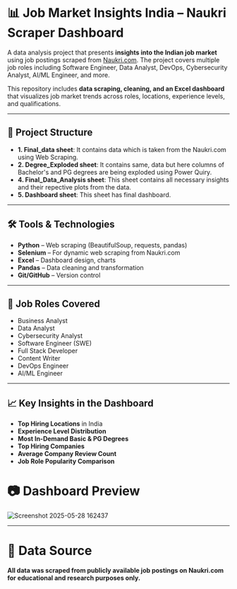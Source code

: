 # 📊 Job Market Insights India – Naukri Scraper Dashboard

A data analysis project that presents **insights into the Indian job market** using job postings scraped from [Naukri.com](https://www.naukri.com). The project covers multiple job roles including Software Engineer, Data Analyst, DevOps, Cybersecurity Analyst, AI/ML Engineer, and more.

This repository includes **data scraping, cleaning, and an Excel dashboard** that visualizes job market trends across roles, locations, experience levels, and qualifications.

---

## 📁 Project Structure
- **1. Final_data sheet**: It contains data which is taken from the Naukri.com using Web Scraping.
- **2. Degree_Exploded sheet**: It contains same, data but here columns of Bachelor's and PG degrees are being exploded using Power Quiry. 
- **4. Final_Data_Analysis sheet**: This sheet contains all necessary insights and their repective plots from the data.
- **5. Dashboard sheet**: This sheet has final dashboard.

---

## 🛠️ Tools & Technologies

- **Python** – Web scraping (BeautifulSoup, requests, pandas)
- **Selenium** – For dynamic web scraping from Naukri.com
- **Excel** – Dashboard design, charts
- **Pandas** – Data cleaning and transformation
- **Git/GitHub** – Version control

---

## 📌 Job Roles Covered

- Business Analyst  
- Data Analyst  
- Cybersecurity Analyst  
- Software Engineer (SWE)  
- Full Stack Developer  
- Content Writer  
- DevOps Engineer  
- AI/ML Engineer

---

## 📈 Key Insights in the Dashboard

- **Top Hiring Locations** in India
- **Experience Level Distribution**
- **Most In-Demand Basic & PG Degrees**
- **Top Hiring Companies**
- **Average Company Review Count**
- **Job Role Popularity Comparison**

# 📷 Dashboard Preview

![Screenshot 2025-05-28 162437](https://github.com/user-attachments/assets/04af9d6c-ed78-41a4-bc9b-0b47f554d1b5)

---

# 📌 Data Source

**All data was scraped from publicly available job postings on Naukri.com for educational and research purposes only.**


